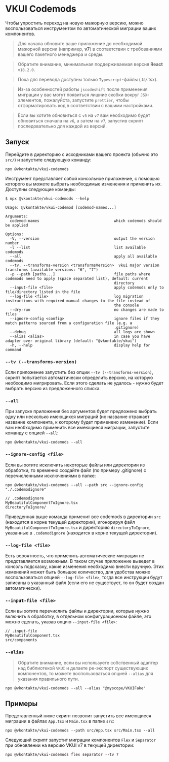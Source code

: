 # VKUI Codemods

Чтобы упростить переход на новую мажорную версию, можно воспользоваться инструментом по автоматической миграции ваших компонентов.

> Для начала обновите ваше приложение до необходимой мажорной версии (например, **v7**) в соответствии с требованиями вашего пакетного менеджера и среды.

> Обратите внимание, минимальная поддерживаемая версия **React** `v18.2.0`.

> Пока для перевода доступны только `Typescript`-файлы (_.ts/_.tsx).

> Из-за особенностей работы `jscodeshift` после применения миграции у вас могут появиться лишние скобки вокруг `JSX`-элементов, пожалуйста, запустите `prettier`, чтобы отформатировать код в соответствии с вашими настройками.

> Если вы хотите обновиться с `v5` на `v7` вам необходимо будет обновиться сначала на `v6`, а затем на `v7`, запустив скрипт последовательно для каждой из версий.

## Запуск

Перейдите в директорию с исходниками вашего проекта (обычно это `src/`) и запустите следующую команду:

```shell
npx @vkontakte/vkui-codemods
```

Инструмент представляет собой консольное приложение, с помощью которого вы можете выбрать необходимые изменения и применить их. Доступны следующие команды:

```console
$ npx @vkontakte/vkui-codemods --help

Usage: @vkontakte/vkui-codemod [codemod-names...]

Arguments:
  codemod-names                                 which codemods should be applied

Options:
  -V, --version                                 output the version number
  -l --list                                     list available codemods
  --all                                         apply all available codemods
  --tv, --transforms-version <transformsVersion>  vkui major version transforms (available versions: "6", "7")
  -p --path [paths...]                          file paths where codemods need to apply (space separated list), default: current
                                                directory
  --input-file <file>                           apply codemods only to file/directory listed in the file
  --log-file <file>                             log migration instructions with required manual changes to the file instead of
                                                the console
  --dry-run                                     no changes are made to files
  --ignore-config <config>                      ignore files if they match patterns sourced from a configuration file (e.g. a
                                                .gitignore)
  --debug                                       all logs are shown
  --alias <alias>                               in case you have adapter over original library (default: "@vkontakte/vkui")
  -h, --help                                    display help for command
```

### `--tv (--transforms-version)`

Если приложение запустить без опции `--tv (--transforms-version)`, скрипт попытается автоматически определить версию, на которую необходимо мигрировать. Если этого сделать не удалось - нужно будет выбрать версию из предложенного списка.

### `--all`

При запуске приложения без аргументов будет предложено выбрать одну или несколько имеющихся миграций (их название отражает название компонента, к которому будет применено изменение). Если вам необходимо применить все имеющиеся миграции, запустите команду с опцией `--all`:

```shell
npx @vkontakte/vkui-codemods --all
```

### `--ignore-config <file>`

Если вы хотите исключить некоторые файлы или директории из обработки, то временно создайте файл (по примеру .gitignore) с перечисленными исключениями в папке:

```shell
npx @vkontakte/vkui-codemods --all --path src --ignore-config "./.codemodignore"
```

```
// .codemodignore
MyBeautifulComponentToIgnore.tsx
directoryToIgnore/
```

Приведенная выше команда применит все codemods в директории `src` (находится в корне текущей директории), игонорируя файл `MyBeautifulComponentToIgnore.tsx` и директорию `directoryToIgnore`, указанные в `.codemodignore` (находится в корне текущей директории).

### `--log-file <file>`

Есть вероятность, что применить автоматические миграции не представляется возможным. В таком случае приложение выведет в консоль подсказку, какие изменения необходимо внести вручную. Этих изменений может быть большое количество, для удобства можно воспользоваться опцией `--log-file <file>`, тогда все инструкции будут записаны в указанный файл (если его не существует, то он будет создан автоматически).

### `--input-file <file>`

Если вы хотите перечислить файлы и директории, которые нужно включить в обработку, в отдельном конфигурационном файле, это можно сделать, указав опцию `--input-file <file>`:

```
// .input-file
MyBeautifulComponent.tsx
src/components
```

### `--alias`

> Обратите внимание, если вы используете собственный адаптер над библиотекой `VKUI` и делаете ре-экспорт существующих компонентов, то можете воспользоваться опцией `--alias` для указания правильного пути.

```shell
npx @vkontakte/vkui-codemods --all --alias "@myscope/VKUIFake"
```

## Примеры

Представленный ниже скрипт позволит запустить все имеющиеся миграции в файлах `App.tsx` и `Main.tsx` в папке `src`:

```shell
npx @vkontakte/vkui-codemods --path src/App.tsx src/Main.tsx --all
```

Следующий скрипт запустит миграции компонентов `Flex` и `Separator` при обновлении на версию VKUI v7 в текущей директории:

```shell
npx @vkontakte/vkui-codemods flex separator --tv 7
```
